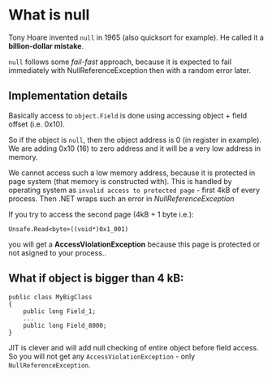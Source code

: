 # What is null
Tony Hoare invented `null` in 1965 (also quicksort for example). He called it a **billion-dollar mistake**.

`null` follows some *fail-fast* approach, because it is expected to fail immediately with NullReferenceException then with a random error later.

## Implementation details
Basically access to `object.Field` is done using accessing object + field offset (i.e. 0x10).

So if the object is `null`, then the object address is 0 (in register in example). We are adding 0x10 (16) to zero address and it will be a very low address in memory.

We cannot access such a low memory address, because it is protected in page system (that memory is constructed with). This is handled by operating system as `invalid access to protected page` - first 4kB of every process. Then .NET wraps such an error in *NullReferenceException*

If you try to access the second page (4kB + 1 byte i.e.):
```
Unsafe.Read<byte>((void*)0x1_001)
```
you will get a **AccessViolationException** because this page is protected or not asigned to your process..

## What if object is bigger than 4 kB:
```
public class MyBigClass
{
    public long Field_1;
    ...
    public long Field_8000;
}
```

JIT is clever and will add null checking of entire object before field access. So you will not get any `AccessViolationException` - only `NullReferenceException`.

